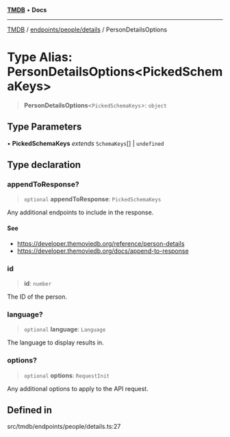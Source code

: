 [**TMDB**](../../../../README.md) • **Docs**

***

[TMDB](../../../../README.md) / [endpoints/people/details](../README.md) / PersonDetailsOptions

# Type Alias: PersonDetailsOptions\<PickedSchemaKeys\>

> **PersonDetailsOptions**\<`PickedSchemaKeys`\>: `object`

## Type Parameters

• **PickedSchemaKeys** *extends* `SchemaKeys`[] \| `undefined`

## Type declaration

### appendToResponse?

> `optional` **appendToResponse**: `PickedSchemaKeys`

Any additional endpoints to include in the response.

#### See

 - https://developer.themoviedb.org/reference/person-details
 - https://developer.themoviedb.org/docs/append-to-response

### id

> **id**: `number`

The ID of the person.

### language?

> `optional` **language**: `Language`

The language to display results in.

### options?

> `optional` **options**: `RequestInit`

Any additional options to apply to the API request.

## Defined in

src/tmdb/endpoints/people/details.ts:27
